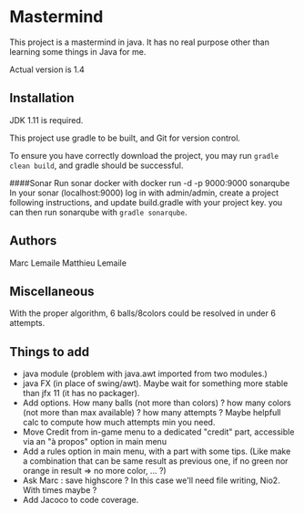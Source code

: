 # Mastermind

This project is a mastermind in java. It has no real purpose other than learning some things in Java for me.

Actual version is 1.4

## Installation

JDK 1.11 is required.

This project use gradle to be built, and Git for version control.

To ensure you have correctly download the project,
you may run `gradle clean build`,
and gradle should be successful.

####Sonar
Run sonar docker with docker run -d -p 9000:9000 sonarqube
In your sonar (localhost:9000) log in with admin/admin,
create a project following instructions,
and update build.gradle with your project key.
you can then run sonarqube with `gradle sonarqube`. 


## Authors

Marc Lemaile
Matthieu Lemaile

## Miscellaneous

With the proper algorithm, 6 balls/8colors could be resolved in under 6 attempts.

## Things to add

* java module (problem with java.awt imported from two modules.)
* java FX (in place of swing/awt). Maybe wait for something more stable than jfx 11 (it has no packager).
* Add options. How many balls (not more than colors) ? how many colors (not more than max available) ? how many attempts ? Maybe helpfull calc to compute how much attempts min you need.
* Move Credit from in-game menu to a dedicated "credit" part, accessible via an "à propos" option in main menu
* Add a rules option in main menu, with a part with some tips. (Like make a combination that can be same result as previous one, if no green nor orange in result => no more color, ... ?)
* Ask Marc : save highscore ? In this case we'll need file writing, Nio2. With times maybe ?
* Add Jacoco to code coverage.
